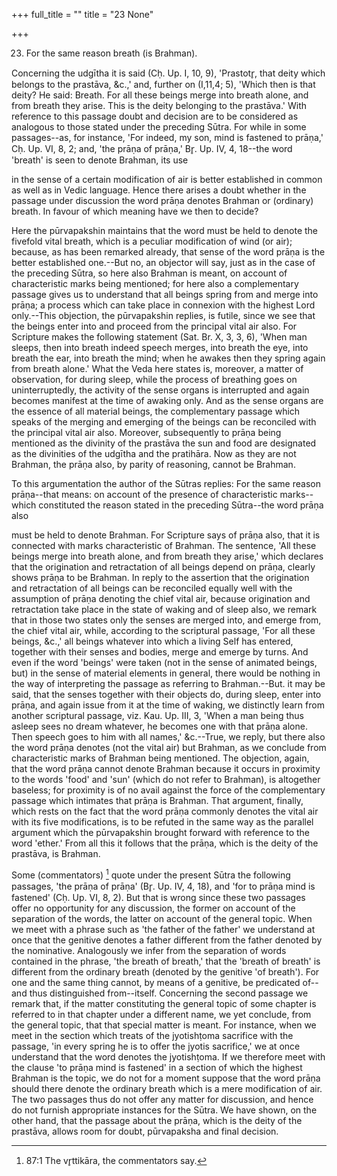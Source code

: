 +++
full_title = ""
title = "23 None"

+++


23. For the same reason breath (is Brahman).

Concerning the udgītha it is said (Cḥ. Up. I, 10, 9), 'Prastotr̥, that deity which belongs to the prastāva, &c.,' and, further on (I,11,4; 5), 'Which then is that deity? He said: Breath. For all these beings merge into breath alone, and from breath they arise. This is the deity belonging to the prastāva.' With reference to this passage doubt and decision are to be considered as analogous to those stated under the preceding Sūtra. For while in some passages--as, for instance, 'For indeed, my son, mind is fastened to prāṇa,' Cḥ. Up. VI, 8, 2; and, 'the prāṇa of prāṇa,' Br̥. Up. IV, 4, 18--the word 'breath' is seen to denote Brahman, its use

in the sense of a certain modification of air is better established in common as well as in Vedic language. Hence there arises a doubt whether in the passage under discussion the word prāṇa denotes Brahman or (ordinary) breath. In favour of which meaning have we then to decide?

Here the pūrvapakshin maintains that the word must be held to denote the fivefold vital breath, which is a peculiar modification of wind (or air); because, as has been remarked already, that sense of the word prāṇa is the better established one.--But no, an objector will say, just as in the case of the preceding Sūtra, so here also Brahman is meant, on account of characteristic marks being mentioned; for here also a complementary passage gives us to understand that all beings spring from and merge into prāṇa; a process which can take place in connexion with the highest Lord only.--This objection, the pūrvapakshin replies, is futile, since we see that the beings enter into and proceed from the principal vital air also. For Scripture makes the following statement (Sat. Br. X, 3, 3, 6), 'When man sleeps, then into breath indeed speech merges, into breath the eye, into breath the ear, into breath the mind; when he awakes then they spring again from breath alone.' What the Veda here states is, moreover, a matter of observation, for during sleep, while the process of breathing goes on uninterruptedly, the activity of the sense organs is interrupted and again becomes manifest at the time of awaking only. And as the sense organs are the essence of all material beings, the complementary passage which speaks of the merging and emerging of the beings can be reconciled with the principal vital air also. Moreover, subsequently to prāṇa being mentioned as the divinity of the prastāva the sun and food are designated as the divinities of the udgītha and the pratihāra. Now as they are not Brahman, the prāṇa also, by parity of reasoning, cannot be Brahman.

To this argumentation the author of the Sūtras replies: For the same reason prāṇa--that means: on account of the presence of characteristic marks--which constituted the reason stated in the preceding Sūtra--the word prāṇa also

must be held to denote Brahman. For Scripture says of prāṇa also, that it is connected with marks characteristic of Brahman. The sentence, 'All these beings merge into breath alone, and from breath they arise,' which declares that the origination and retractation of all beings depend on prāṇa, clearly shows prāṇa to be Brahman. In reply to the assertion that the origination and retractation of all beings can be reconciled equally well with the assumption of prāṇa denoting the chief vital air, because origination and retractation take place in the state of waking and of sleep also, we remark that in those two states only the senses are merged into, and emerge from, the chief vital air, while, according to the scriptural passage, 'For all these beings, &c.,' all beings whatever into which a living Self has entered, together with their senses and bodies, merge and emerge by turns. And even if the word 'beings' were taken (not in the sense of animated beings, but) in the sense of material elements in general, there would be nothing in the way of interpreting the passage as referring to Brahman.--But. it may be said, that the senses together with their objects do, during sleep, enter into prāṇa, and again issue from it at the time of waking, we distinctly learn from another scriptural passage, viz. Kau. Up. III, 3, 'When a man being thus asleep sees no dream whatever, he becomes one with that prāṇa alone. Then speech goes to him with all names,' &c.--True, we reply, but there also the word prāṇa denotes (not the vital air) but Brahman, as we conclude from characteristic marks of Brahman being mentioned. The objection, again, that the word prāṇa cannot denote Brahman because it occurs in proximity to the words 'food' and 'sun' (which do not refer to Brahman), is altogether baseless; for proximity is of no avail against the force of the complementary passage which intimates that prāṇa is Brahman. That argument, finally, which rests on the fact that the word prāṇa commonly denotes the vital air with its five modifications, is to be refuted in the same way as the parallel argument which the pūrvapakshin brought forward with reference to the word 'ether.' From all this it follows that the prāṇa, which is the deity of the prastāva, is Brahman.

Some (commentators) [^fn_125] quote under the present Sūtra the following passages, 'the prāṇa of prāṇa' (Br̥. Up. IV, 4, 18), and 'for to prāṇa mind is fastened' (Cḥ. Up. VI, 8, 2). But that is wrong since these two passages offer no opportunity for any discussion, the former on account of the separation of the words, the latter on account of the general topic. When we meet with a phrase such as 'the father of the father' we understand at once that the genitive denotes a father different from the father denoted by the nominative. Analogously we infer from the separation of words contained in the phrase, 'the breath of breath,' that the 'breath of breath' is different from the ordinary breath (denoted by the genitive 'of breath'). For one and the same thing cannot, by means of a genitive, be predicated of--and thus distinguished from--itself. Concerning the second passage we remark that, if the matter constituting the general topic of some chapter is referred to in that chapter under a different name, we yet conclude, from the general topic, that that special matter is meant. For instance, when we meet in the section which treats of the jyotishṭoma sacrifice with the passage, 'in every spring he is to offer the jyotis sacrifice,' we at once understand that the word denotes the jyotishṭoma. If we therefore meet with the clause 'to prāṇa mind is fastened' in a section of which the highest Brahman is the topic, we do not for a moment suppose that the word prāṇa should there denote the ordinary breath which is a mere modification of air. The two passages thus do not offer any matter for discussion, and hence do not furnish appropriate instances for the Sūtra. We have shown, on the other hand, that the passage about the prāṇa, which is the deity of the prastāva, allows room for doubt, pūrvapaksha and final decision.

[^fn_125]: 87:1 The vr̥ttikāra, the commentators say.

